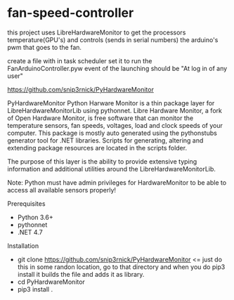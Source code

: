 # fan-speed-controller
this project uses LibreHardwareMonitor to get the processors temperature(GPU's) and controls (sends in serial numbers) the arduino's pwm that goes to the fan.


create a file with 
in task scheduler set it to run the FanArduinoController.pyw
event of the launching should be "At log in of any user"


https://github.com/snip3rnick/PyHardwareMonitor


PyHardwareMonitor
Python Harware Monitor is a thin package layer for LibreHardwareMonitorLib using pythonnet. Libre Hardware Monitor, a fork of Open Hardware Monitor, is free software that can monitor the temperature sensors, fan speeds, voltages, load and clock speeds of your computer. This package is mostly auto generated using the pythonstubs generator tool for .NET libraries. Scripts for generating, altering and extending package resources are located in the scripts folder.

The purpose of this layer is the ability to provide extensive typing information and additional utilities around the LibreHardwareMonitorLib.

Note: Python must have admin privileges for HardwareMonitor to be able to access all available sensors properly!

Prerequisites
- Python 3.6+
- pythonnet
- .NET 4.7

Installation
- git clone https://github.com/snip3rnick/PyHardwareMonitor   <= just do this in some randon location, go to that directory and when you do pip3 install it builds the file and adds it as library.
- cd PyHardwareMonitor
- pip3 install .
